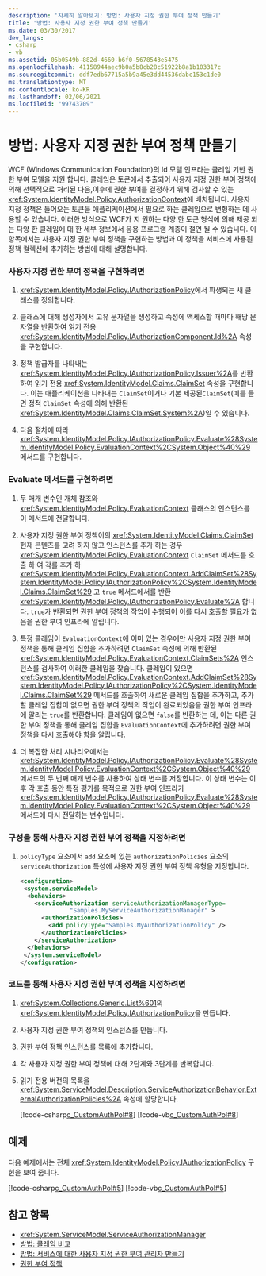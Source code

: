 ```yaml
---
description: '자세히 알아보기: 방법: 사용자 지정 권한 부여 정책 만들기'
title: '방법: 사용자 지정 권한 부여 정책 만들기'
ms.date: 03/30/2017
dev_langs:
- csharp
- vb
ms.assetid: 05b0549b-882d-4660-b6f0-5678543e5475
ms.openlocfilehash: 41158944aec9b0a5b8cb28c51922b8a1b103317c
ms.sourcegitcommit: ddf7edb67715a5b9a45e3dd44536dabc153c1de0
ms.translationtype: MT
ms.contentlocale: ko-KR
ms.lasthandoff: 02/06/2021
ms.locfileid: "99743709"
---
```

# <a name="how-to-create-a-custom-authorization-policy"></a>방법: 사용자 지정 권한 부여 정책 만들기

WCF (Windows Communication Foundation)의 Id 모델 인프라는 클레임 기반 권한 부여 모델을 지원 합니다. 클레임은 토큰에서 추출되어 사용자 지정 권한 부여 정책에 의해 선택적으로 처리된 다음,이후에 권한 부여를 결정하기 위해 검사할 수 있는 <xref:System.IdentityModel.Policy.AuthorizationContext>에 배치됩니다. 사용자 지정 정책은 들어오는 토큰을 애플리케이션에서 필요로 하는 클레임으로 변형하는 데 사용할 수 있습니다. 이러한 방식으로 WCF가 지 원하는 다양 한 토큰 형식에 의해 제공 되는 다양 한 클레임에 대 한 세부 정보에서 응용 프로그램 계층이 절연 될 수 있습니다. 이 항목에서는 사용자 지정 권한 부여 정책을 구현하는 방법과 이 정책을 서비스에 사용된 정책 컬렉션에 추가하는 방법에 대해 설명합니다.  
  
### <a name="to-implement-a-custom-authorization-policy"></a>사용자 지정 권한 부여 정책을 구현하려면  
  
1. <xref:System.IdentityModel.Policy.IAuthorizationPolicy>에서 파생되는 새 클래스를 정의합니다.  
  
2. 클래스에 대해 생성자에서 고유 문자열을 생성하고 속성에 액세스할 때마다 해당 문자열을 반환하여 읽기 전용 <xref:System.IdentityModel.Policy.IAuthorizationComponent.Id%2A> 속성을 구현합니다.  
  
3. 정책 발급자를 나타내는<xref:System.IdentityModel.Policy.IAuthorizationPolicy.Issuer%2A>를 반환하여 읽기 전용 <xref:System.IdentityModel.Claims.ClaimSet> 속성을 구현합니다. 이는 애플리케이션을 나타내는 `ClaimSet`이거나 기본 제공된`ClaimSet`(예를 들면 정적 `ClaimSet` 속성에 의해 반환된 <xref:System.IdentityModel.Claims.ClaimSet.System%2A>)일 수 있습니다.  
  
4. 다음 절차에 따라 <xref:System.IdentityModel.Policy.IAuthorizationPolicy.Evaluate%28System.IdentityModel.Policy.EvaluationContext%2CSystem.Object%40%29> 메서드를 구현합니다.  
  
### <a name="to-implement-the-evaluate-method"></a>Evaluate 메서드를 구현하려면  
  
1. 두 매개 변수인 개체 참조와 <xref:System.IdentityModel.Policy.EvaluationContext> 클래스의 인스턴스를 이 메서드에 전달합니다.  
  
2. 사용자 지정 권한 부여 정책이의 <xref:System.IdentityModel.Claims.ClaimSet> 현재 콘텐츠를 고려 하지 않고 인스턴스를 추가 하는 경우 <xref:System.IdentityModel.Policy.EvaluationContext> `ClaimSet` 메서드를 호출 하 여 각를 추가 하 <xref:System.IdentityModel.Policy.EvaluationContext.AddClaimSet%28System.IdentityModel.Policy.IAuthorizationPolicy%2CSystem.IdentityModel.Claims.ClaimSet%29> 고 `true` 메서드에서를 반환 <xref:System.IdentityModel.Policy.IAuthorizationPolicy.Evaluate%2A> 합니다. `true`가 반환되면 권한 부여 정책의 작업이 수행되어 이를 다시 호출할 필요가 없음을 권한 부여 인프라에 알립니다.  
  
3. 특정 클레임이 `EvaluationContext`에 이미 있는 경우에만 사용자 지정 권한 부여 정책을 통해 클레임 집합을 추가하려면 `ClaimSet` 속성에 의해 반환된 <xref:System.IdentityModel.Policy.EvaluationContext.ClaimSets%2A> 인스턴스를 검사하여 이러한 클레임을 찾습니다. 클레임이 있으면 <xref:System.IdentityModel.Policy.EvaluationContext.AddClaimSet%28System.IdentityModel.Policy.IAuthorizationPolicy%2CSystem.IdentityModel.Claims.ClaimSet%29> 메서드를 호출하여 새로운 클레임 집합을 추가하고, 추가할 클레임 집합이 없으면 권한 부여 정책의 작업이 완료되었음을 권한 부여 인프라에 알리는 `true`를 반환합니다. 클레임이 없으면 `false`를 반환하는 데, 이는 다른 권한 부여 정책을 통해 클레임 집합을 `EvaluationContext`에 추가하려면 권한 부여 정책을 다시 호출해야 함을 알립니다.  
  
4. 더 복잡한 처리 시나리오에서는 <xref:System.IdentityModel.Policy.IAuthorizationPolicy.Evaluate%28System.IdentityModel.Policy.EvaluationContext%2CSystem.Object%40%29> 메서드의 두 번째 매개 변수를 사용하여 상태 변수를 저장합니다. 이 상태 변수는 이후 각 호출 동안 특정 평가를 목적으로 권한 부여 인프라가 <xref:System.IdentityModel.Policy.IAuthorizationPolicy.Evaluate%28System.IdentityModel.Policy.EvaluationContext%2CSystem.Object%40%29> 메서드에 다시 전달하는 변수입니다.  
  
### <a name="to-specify-a-custom-authorization-policy-through-configuration"></a>구성을 통해 사용자 지정 권한 부여 정책을 지정하려면  
  
1. `policyType` 요소에서 `add` 요소에 있는 `authorizationPolicies` 요소의 `serviceAuthorization` 특성에 사용자 지정 권한 부여 정책 유형을 지정합니다.  
  
    ```xml  
    <configuration>  
     <system.serviceModel>  
      <behaviors>  
        <serviceAuthorization serviceAuthorizationManagerType=  
                  "Samples.MyServiceAuthorizationManager" >  
          <authorizationPolicies>  
            <add policyType="Samples.MyAuthorizationPolicy" />  
          </authorizationPolicies>  
        </serviceAuthorization>  
      </behaviors>  
     </system.serviceModel>  
    </configuration>  
    ```  
  
### <a name="to-specify-a-custom-authorization-policy-through-code"></a>코드를 통해 사용자 지정 권한 부여 정책을 지정하려면  
  
1. <xref:System.Collections.Generic.List%601>의 <xref:System.IdentityModel.Policy.IAuthorizationPolicy>을 만듭니다.  
  
2. 사용자 지정 권한 부여 정책의 인스턴스를 만듭니다.  
  
3. 권한 부여 정책 인스턴스를 목록에 추가합니다.  
  
4. 각 사용자 지정 권한 부여 정책에 대해 2단계와 3단계를 반복합니다.  
  
5. 읽기 전용 버전의 목록을 <xref:System.ServiceModel.Description.ServiceAuthorizationBehavior.ExternalAuthorizationPolicies%2A> 속성에 할당합니다.  
  
     [!code-csharp[c_CustomAuthPol#8](../../../../samples/snippets/csharp/VS_Snippets_CFX/c_customauthpol/cs/c_customauthpol.cs#8)]
     [!code-vb[c_CustomAuthPol#8](../../../../samples/snippets/visualbasic/VS_Snippets_CFX/c_customauthpol/vb/source.vb#8)]  
  
## <a name="example"></a>예제  

 다음 예제에서는 전체 <xref:System.IdentityModel.Policy.IAuthorizationPolicy> 구현을 보여 줍니다.  
  
 [!code-csharp[c_CustomAuthPol#5](../../../../samples/snippets/csharp/VS_Snippets_CFX/c_customauthpol/cs/c_customauthpol.cs#5)]
 [!code-vb[c_CustomAuthPol#5](../../../../samples/snippets/visualbasic/VS_Snippets_CFX/c_customauthpol/vb/source.vb#5)]  
  
## <a name="see-also"></a>참고 항목

- <xref:System.ServiceModel.ServiceAuthorizationManager>
- [방법: 클레임 비교](how-to-compare-claims.md)
- [방법: 서비스에 대한 사용자 지정 권한 부여 관리자 만들기](how-to-create-a-custom-authorization-manager-for-a-service.md)
- [권한 부여 정책](../samples/authorization-policy.md)
